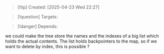 
>[!tip] Created: [2025-04-23 Wed 22:27]

>[!question] Targets: 

>[!danger] Depends: 

we could make the tree store the names and the indexes of a big list which holds the actual contents.  The list holds backpointers to the map, so if we want to delete by index, this is possible ?